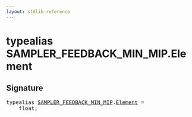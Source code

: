 ```yaml
---
layout: stdlib-reference
---
```


# typealias SAMPLER\_FEEDBACK\_MIN\_MIP\.Element

## Signature

<pre>
<span class='code_keyword'>typealias</span> <a href="../types/sampler_feedback_min_mip-012345689abcdefhijlmn/index" class="code_type">SAMPLER_FEEDBACK_MIN_MIP</a>.<a href="element-0" class="code_type">Element</a> = 
    <span class="code_keyword">float</span>;
</pre>

